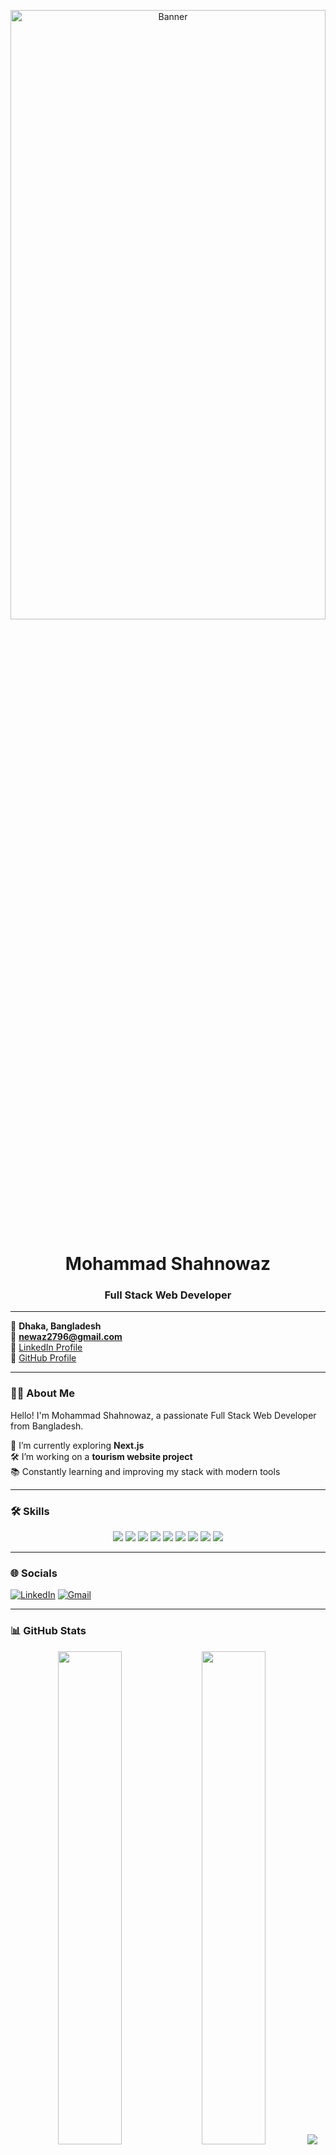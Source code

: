 <!-- Banner Image -->
<p align="center">
  <img src="https://i.ibb.co/zTpw6Hjb/Whats-App-Image-2025-06-25-at-12-22-52-PM.jpg" alt="Banner" width="100%" height="50%" />
</p>

<h1 align="center">Mohammad Shahnowaz</h1>
<h3 align="center">Full Stack Web Developer</h3>

---

📍 **Dhaka, Bangladesh**  
📧 **[newaz2796@gmail.com](mailto:newaz2796@gmail.com)**  
🔗 [LinkedIn Profile](https://www.linkedin.com/in/mohammad-newaz-b44113370/)  
🔗 [GitHub Profile](https://github.com/newaz2580)

---

### 👨‍💻 About Me

Hello! I'm Mohammad Shahnowaz, a passionate Full Stack Web Developer from Bangladesh.

🌱 I’m currently exploring **Next.js**  
🛠️ I’m working on a **tourism website project**  
📚 Constantly learning and improving my stack with modern tools

---

### 🛠️ Skills

<p align="center">
  <img src="https://img.shields.io/badge/HTML5-E34F26?style=for-the-badge&logo=html5" />
  <img src="https://img.shields.io/badge/CSS3-1572B6?style=for-the-badge&logo=css3" />
  <img src="https://img.shields.io/badge/TailwindCSS-06B6D4?style=for-the-badge&logo=tailwindcss" />
  <img src="https://img.shields.io/badge/React-20232A?style=for-the-badge&logo=react" />
  <img src="https://img.shields.io/badge/Firebase-FFCA28?style=for-the-badge&logo=firebase" />
  <img src="https://img.shields.io/badge/Node.js-339933?style=for-the-badge&logo=node-dot-js" />
  <img src="https://img.shields.io/badge/Express-000000?style=for-the-badge&logo=express" />
  <img src="https://img.shields.io/badge/MongoDB-47A248?style=for-the-badge&logo=mongodb" />
  <img src="https://img.shields.io/badge/Git-F05032?style=for-the-badge&logo=git" />
</p>

---

### 🌐 Socials

[![LinkedIn](https://img.shields.io/badge/LinkedIn-0A66C2?style=flat&logo=linkedin&logoColor=white)](https://www.linkedin.com/in/mohammad-newaz-b44113370/)
[![Gmail](https://img.shields.io/badge/Gmail-D14836?style=flat&logo=gmail&logoColor=white)](mailto:newaz2796@gmail.com)

---

### 📊 GitHub Stats

<p align="center">
  <img src="https://github-readme-stats.vercel.app/api?username=newaz2580&show_icons=true&theme=radical" width="45%" />
  <img src="https://github-readme-stats.vercel.app/api/top-langs/?username=newaz2580&layout=compact&theme=radical" width="45%" />
  <img src="https://github-readme-streak-stats.herokuapp.com/?user=newaz2580&theme=radical" />
</p>

---

### 📌 Pinned Projects

Manually pin your top 3 repositories on your GitHub profile page.

Recommended:
- `react-blog-app`
- `task-manager-api`
- `portfolio`

Each should include:
- Project overview
- Tech stack
- Live link (if available)
- Screenshot
- How to run guide

---

_Thanks for visiting my profile! Feel free to connect and collaborate 🤝_

